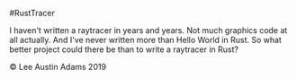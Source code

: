 #RustTracer

I haven't written a raytracer in years and years. Not much graphics code at all actually. And I've never written more than Hello World in Rust. So what better project could there be than to write a raytracer in Rust?

&copy; Lee Austin Adams 2019
